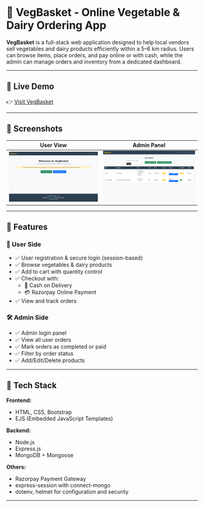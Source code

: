 # 🥕 VegBasket - Online Vegetable & Dairy Ordering App

**VegBasket** is a full-stack web application designed to help local vendors sell vegetables and dairy products efficiently within a 5–6 km radius. Users can browse items, place orders, and pay online or with cash, while the admin can manage orders and inventory from a dedicated dashboard.

---

## 🔗 Live Demo

👉 [Visit VegBasket](https://vegbasket-czog.onrender.com/)  

---

## 📸 Screenshots

| User View | Admin Panel |
|-----------|-------------|
![Admin Dashboard](assets/admin_dashboard.png) | ![User Homepage](assets/user_home.png) | 

---

## 🚀 Features

### 👥 User Side
- ✅ User registration & secure login (session-based)
- ✅ Browse vegetables & dairy products
- ✅ Add to cart with quantity control
- ✅ Checkout with:
  - 🧾 Cash on Delivery
  - 💳 Razorpay Online Payment
- ✅ View and track orders

### 🛠️ Admin Side
- ✅ Admin login panel
- ✅ View all user orders
- ✅ Mark orders as completed or paid
- ✅ Filter by order status
- ✅ Add/Edit/Delete products

---

## 🧰 Tech Stack

**Frontend:**
- HTML, CSS, Bootstrap
- EJS (Embedded JavaScript Templates)

**Backend:**
- Node.js
- Express.js
- MongoDB + Mongoose

**Others:**
- Razorpay Payment Gateway
- express-session with connect-mongo
- dotenv, helmet for configuration and security

---



